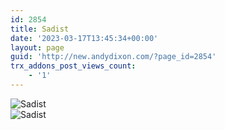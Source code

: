 ```yaml
---
id: 2854
title: Sadist
date: '2023-03-17T13:45:34+00:00'
layout: page
guid: 'http://new.andydixon.com/?page_id=2854'
trx_addons_post_views_count:
    - '1'
---
```


![Sadist](https://i0.wp.com/assets.g8x2.ldn.idrivee2-23.com/posters/Sadist%2001.jpg?w=1200&ssl=1 "Sadist")  
![Sadist](https://i0.wp.com/assets.g8x2.ldn.idrivee2-23.com/posters/Sadist%2002.jpg?w=1200&ssl=1 "Sadist")